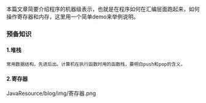  
 本篇文章简要介绍程序的机器级表示，也就是在程序如何在汇编层面跑起来，如何操作寄存器和内存，这里用一个简单demo来举例说明。

 ### 预备知识

 #### 1.堆栈

    常用数据结构，先进后出。计算机在执行函数时用的函数栈，要明白push和pop的含义。

 #### 2.寄存器

   JavaResource/blog/img/寄存器.png
    
